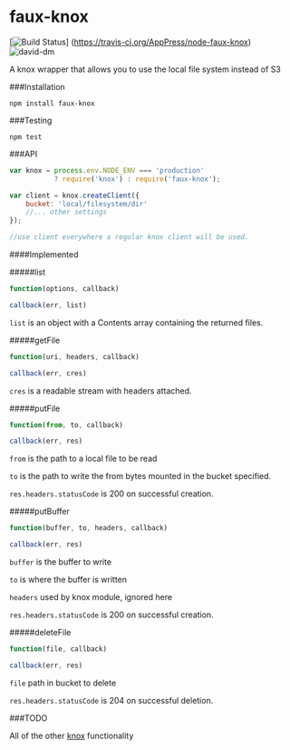 faux-knox
=========

[![Build Status](https://travis-ci.org/AppPress/node-faux-knox.png?branch=master)]
(https://travis-ci.org/AppPress/node-faux-knox)
![david-dm](https://david-dm.org/AppPress/node-faux-knox.png)

A knox wrapper that allows you to use the local file system instead of S3

###Installation

`npm install faux-knox`

###Testing

`npm test`

###API

```js
var knox = process.env.NODE_ENV === 'production'
           ? require('knox') : require('faux-knox');

var client = knox.createClient({
    bucket: 'local/filesystem/dir'
    //... other settings
});

//use client everywhere a regular knox client will be used.
```

####Implemented

#####list

```js
function(options, callback)

callback(err, list)
```
`list` is an object with a Contents array containing the returned files.

#####getFile

```js
function(uri, headers, callback)

callback(err, cres)
```
`cres` is a readable stream with headers attached.

#####putFile

```js
function(from, to, callback)

callback(err, res)
```
`from` is the path to a local file to be read

`to` is the path to write the from bytes mounted in the bucket specified.

`res.headers.statusCode` is 200 on successful creation.

#####putBuffer

```js
function(buffer, to, headers, callback)

callback(err, res)
```
`buffer` is the buffer to write

`to` is where the buffer is written

`headers` used by knox module, ignored here

`res.headers.statusCode` is 200 on successful creation.

#####deleteFile

```js
function(file, callback)

callback(err, res)
```

`file` path in bucket to delete

`res.headers.statusCode` is 204 on successful deletion.

###TODO

All of the other [knox](https://github.com/LearnBoost/knox)
functionality
